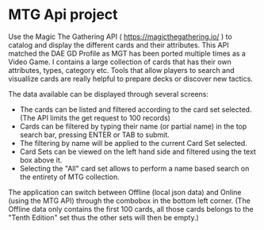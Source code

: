 # MTG Api project

Use the Magic The Gathering API ( https://magicthegathering.io/ ) to catalog and display the different cards and their attributes.
This API matched the DAE GD Profile as MGT has been ported multiple times as a Video Game. I contains a large collection of cards that has their own attributes, types, category etc. Tools that allow players to search and visuallize cards are really helpful to prepare decks or discover new tactics.

The data available can be displayed through several screens: 
- The cards can be listed and filtered according to the card set selected. (The API limits the get request to 100 records)
- Cards can be filtered by typing their name (or partial name) in the top search bar, pressing ENTER or TAB to submit.
- The filtering by name will be applied to the current Card Set selected.
- Card Sets can be viewed on the left hand side and filtered using the text box above it.
- Selecting the "All" card set allows to perform a name based search on the entirety of MTG collection.

The application can switch between Offline (local json data) and Online (using the MTG API) through the combobox in the bottom left corner. (The Offline data only contains the first 100 cards, all those cards belongs to the "Tenth Edition" set thus the other sets will then be empty.)
